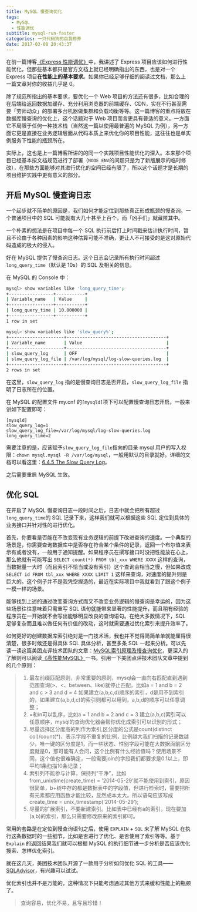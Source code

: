 ```yaml
---
title: MySQL 慢查询优化
tags:
  - MySQL
  - 性能调优
subtitle: mysql-run-faster
categories: 一只代码狗的自我修养
date: 2017-03-08 20:43:37
---
```


在前一篇博客[《Express 性能调优》](http://maples7.com/2017/03/03/express-run-faster/)中，我讲述了 Express 项目应该如何进行性能优化，但那些基本都只是官方文档上就已经明确指出的东西，也是对一个 Express 项目**在性能上的基本要求**。如果你已经足够仔细的阅读过文档，那么上一篇文章对你的收益几乎是 0。

除了规范所指出的基本要求，要优化一个 Web 项目的方法还有很多，比如合理的在后端给返回数据加缓存、充分利用浏览器的前端缓存、CDN，实在不行甚至需要「劳师动众」的部署多台机器做集群和负载均衡等等。这一篇博客的重点将放在数据库慢查询的优化上，这个话题对于 Web 项目而言更具有普适的意义。一方面它不局限于任何一种技术栈（当然这一篇以使用最普遍的 MySQL 为例），另一方面它更是直接在业务逻辑层面从代码本质上来优化你的项目性能，这往往也是单实例服务下性能的瓶颈所在。

<!-- more -->

实际上，这也是上一篇博客所讲的的同一个实践项目性能优化的深入。本来那个项目已经基本按文档规范进行了部署（`NODE_ENV`的问题只是为了新版展示的临时修改），在那些方面能够对其进行优化的空间已经有限了，所以这个话题才是长期的项目维护实践中更有意义的部分。

## 开启 MySQL 慢查询日志

一个起步就不简单的原因是，我们如何才能定位到那些真正形成瓶颈的慢查询。一个普通项目中的 SQL 可能就有大几十甚至上百个，而「凶手们」就藏匿其中。

一个朴素的想法是在项目中每一个 SQL 执行前后打上时间戳来估计执行时间，暂且不论由于各种因素的影响这种估算可能不准确，更让人不可接受的是这对原始代码造成的极大的侵入。

好在 MySQL 提供了慢查询日志。这个日志会记录所有执行时间超过`long_query_time`（默认是 10s）的 SQL 及相关的信息。

在 MySQL 的 Console 中：  

```sh
mysql> show variables like 'long_query_time';
+-----------------+-----------+
| Variable_name   | Value     |
+-----------------+-----------+
| long_query_time | 10.000000 |
+-----------------+-----------+
1 row in set

mysql> show variables like 'slow_query%';
+---------------------+--------------------------------------+
| Variable_name       | Value                                |
+---------------------+--------------------------------------+
| slow_query_log      | OFF                                  |
| slow_query_log_file | /var/log/mysql/log-slow-queries.log  |
+---------------------+--------------------------------------+
2 rows in set
```

在这里，`slow_query_log` 指的是慢查询日志是否开启，`slow_query_log_file` 指明了日志所在的位置。

在 MySQL 的配置文件 my.cnf 的`[mysqld]`项下可以配置慢查询日志开启，一般来讲如下配置即可：

```
[mysqld]
slow_query_log=1
slow_query_log_file=/var/log/mysql/log-slow-queries.log
long_query_time=2
```

需要注意的是，应该赋予`slow_query_log_file`指向的目录 mysql 用户的写入权限：`chown mysql.mysql -R /var/log/mysql`，一般用默认的目录就好。详细的文档可以看这里：[6.4.5 The Slow Query Log](https://dev.mysql.com/doc/refman/5.7/en/slow-query-log.html)。

之后需要重启 MySQL 生效。

## 优化 SQL

在开启了 MySQL 慢查询日志一段时间之后，日志中就会把所有超过`long_query_time`的 SQL 记录下来，这样我们就可以根据这些 SQL 定位到具体的业务接口并针对性的进行优化。

首先，你要看是否能在不改变现有业务逻辑的前提下改进查询的速度。一个典型的场景是，你需要查询数据库中是否存在符合某个条件的记录，返回一个布尔值来表示有或者没有，一般用于通知提醒。如果程序员在撰写接口时没把性能放在心上，那么他就有可能写出 `SELECT count(*) FROM tbl_xxx WHERE XXXX` 这样的查询，当数据量一大时（而且索引不恰当或没有索引）这个查询会相当之慢，但如果改成 `SELECT id FROM tbl_xxx WHERE XXXX LIMIT 1` 这样来查询，对速度的提升则是巨大的。这个例子并不是我凭空捏造的，最近在实际项目中我就看到了跟这个例子一模一样的场景。

能够找到上述的通过改变查询方式而又不改变业务逻辑的慢查询是幸运的，因为这些场景往往意味着只需重写 SQL 语句就能带来显著的性能提升，而且稍有经验的程序员在一开始就不会写出能够明显改良的查询语句。在绝大多数情况下，SQL 足够复杂而且难以做任何有价值的改动，这时就需要通过优化索引来提升效率了。

如何更好的创建数据库索引绝对是一门技术活，我也并不觉得简简单单就能厘得很清楚，很多时候还是得具体 SQL 具体分析，甚至多条 SQL 一起来分析。可以先读一读这篇美团点评技术团队的文章：[MySQL索引原理及慢查询优化](http://tech.meituan.com/mysql-index.html)，更深入的了解则可以阅读[《高性能MySQL》](https://book.douban.com/subject/23008813/)一书。引用一下美团点评技术团队文章中提到的几个原则：

> 1. 最左前缀匹配原则，非常重要的原则，mysql会一直向右匹配直到遇到范围查询(>、<、between、like)就停止匹配，比如a = 1 and b = 2 and c > 3 and d = 4 如果建立(a,b,c,d)顺序的索引，d是用不到索引的，如果建立(a,b,d,c)的索引则都可以用到，a,b,d的顺序可以任意调整；
> 2. =和in可以乱序，比如a = 1 and b = 2 and c = 3 建立(a,b,c)索引可以任意顺序，mysql的查询优化器会帮你优化成索引可以识别的形式；
> 3. 尽量选择区分度高的列作为索引,区分度的公式是count(distinct col)/count(*)，表示字段不重复的比例，比例越大我们扫描的记录数越少，唯一键的区分度是1，而一些状态、性别字段可能在大数据面前区分度就是0，那可能有人会问，这个比例有什么经验值吗？使用场景不同，这个值也很难确定，一般需要join的字段我们都要求是0.1以上，即平均1条扫描10条记录；
> 4. 索引列不能参与计算，保持列“干净”，比如from_unixtime(create_time) = ’2014-05-29’就不能使用到索引，原因很简单，b+树中存的都是数据表中的字段值，但进行检索时，需要把所有元素都应用函数才能比较，显然成本太大。所以语句应该写成create_time = unix_timestamp(’2014-05-29’);
> 5. 尽量的扩展索引，不要新建索引。比如表中已经有a的索引，现在要加(a,b)的索引，那么只需要修改原来的索引即可。

常用的套路是在定位到慢查询语句之后，使用 `EXPLAIN` + `SQL` 来了解 MySQL 在执行这条数据时的一些细节，比如是否进行了优化、是否使用了索引等等。基于 `Explain` 的返回结果我们就可以根据 MySQL 的执行细节进一步分析是否应该优化搜索、怎样优化索引。

就在这几天，美团技术团队开源了一款用于分析如何优化 SQL 的工具——[SQLAdvisor](https://github.com/Meituan-Dianping/SQLAdvisor)，有兴趣可以试试。

优化索引也并不是万能的，这种情况下只能考虑通过其他方式来缓和性能上的瓶颈了。


> 查询容易，优化不易，且写且珍惜！
